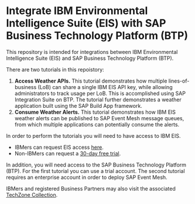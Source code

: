 # Integrate IBM Environmental Intelligence Suite (EIS) with SAP Business Technology Platform (BTP)

This repository is intended for integrations between IBM Environmental Intelligence Suite (EIS) and SAP Business Technology Platform (BTP).

There are two tutorials in this repoistory:

1. **Access Weather APIs.** This tutorial demonstrates how multiple lines-of-business (LoB) can share a single IBM EIS API key, while allowing administrators to track usage per LoB. This is accomplished using SAP Integration Suite on BTP. The tutorial further demonstrates a weather application built using the SAP Build App framework.
2. **Consume Weather Alerts.** This tutorial demonstrates how IBM EIS weather alerts can be published to SAP Event Mesh message queues, from which multiple applications can potentially consume the alerts.

In order to perform the tutorials you will need to have access to IBM EIS.

- IBMers can request EIS access [here](https://eistrialrequest.ideas.aha.io/portal_session/new).
- Non-IBMers can request a [30-day free trial](https://www.ibm.com/account/reg/us-en/signup?formid=urx-51911&_gl=1*9cen1r*_ga*NzczNTIyMDM3LjE2ODkxNzIwNjE.*_ga_FYECCCS21D*MTY4OTUzODI1My4yMi4xLjE2ODk1Mzg2MjEuMC4wLjA).

In addition, you will need access to the SAP Business Technology Platform (BTP). For the first tutorial you can use a trial account. The second tutorial requires an enterprise account in order to deploy SAP Event Mesh.

IBMers and registered Business Partners may also visit the associated [TechZone Collection](https://techzone.ibm.com/collection/64b059317f0fe20017d86683).
